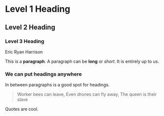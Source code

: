 # Level 1 Heading

## Level 2 Heading

### Level 3 Heading

Eric Ryan Harrison

This is a **paragraph**. A paragraph can be **long** or *short*. It is entirely up to us.

### We can put headings anywhere

In between paragraphs is a good spot for headings.

> Worker bees can leave,
> Even drones can fly away,
> The queen is their slave

Quotes are cool.